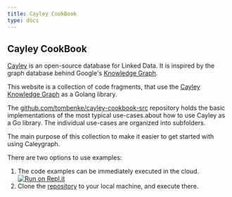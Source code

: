 ```yaml
---
title: Cayley CookBook
type: docs
---
```


## Cayley CookBook

[Cayley](https://github.com/cayleygraph/cayley) is an open-source database for Linked Data. It is inspired by the graph database behind Google's [Knowledge Graph](https://en.wikipedia.org/wiki/Knowledge_Graph).

This website is a collection of code fragments, that use the 
[Cayley Knowledge Graph](https://github.com/cayleygraph/cayley) as a Golang library.

The [github.com/tombenke/cayley-cookbook-src](https://github.com/tombenke/cayley-cookbook-src/tree/master) repository holds the basic implementations of the most typical use-cases.about how to use Cayley as a Go library.
The individual use-cases are organized into subfolders.

The main purpose of this collection to make it easier to get started with using Caleygraph.

There are two options to use examples:
1. The code examples can be immediately executed in the cloud.
[![Run on Repl.it](https://repl.it/badge/github/tombenke/cayley-cookbook-src)](https://repl.it/github/tombenke/cayley-cookbook-src)
2. Clone the [repository](https://github.com/tombenke/cayley-cookbook-src/tree/master) to your local machine, and execute there.
